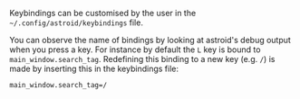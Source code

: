 Keybindings can be customised by the user in the `~/.config/astroid/keybindings` file.

You can observe the name of bindings by looking at astroid's debug output when you press a key. For instance by default the `L` key is bound to `main_window.search_tag`. Redefining this binding to a new key (e.g. `/`) is made by inserting this in the keybindings file:

```
main_window.search_tag=/ 
```